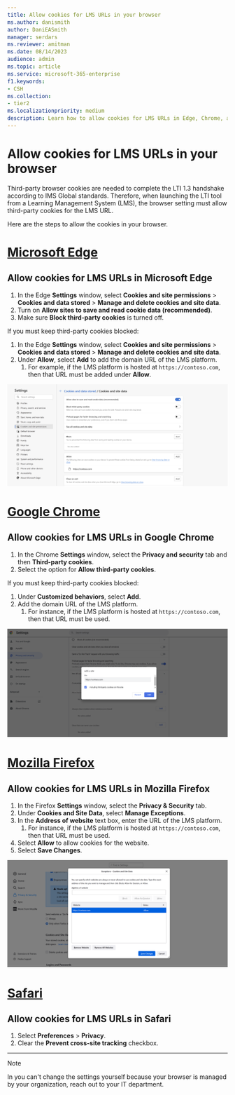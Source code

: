 ```yaml
---
title: Allow cookies for LMS URLs in your browser
ms.author: danismith
author: DaniEASmith
manager: serdars
ms.reviewer: amitman 
ms.date: 08/14/2023
audience: admin
ms.topic: article
ms.service: microsoft-365-enterprise
f1.keywords:
- CSH
ms.collection: 
- tier2
ms.localizationpriority: medium
description: Learn how to allow cookies for LMS URLs in Edge, Chrome, and Firefox, and Safari browsers.
---
```


# Allow cookies for LMS URLs in your browser

Third-party browser cookies are needed to complete the LTI 1.3 handshake according to IMS Global standards. Therefore, when launching the LTI tool from a Learning Management System (LMS), the browser setting must allow third-party cookies for the LMS URL.

Here are the steps to allow the cookies in your browser.

# [Microsoft Edge](#tab/edge)

## Allow cookies for LMS URLs in Microsoft Edge

1. In the Edge **Settings** window, select **Cookies and site permissions** > **Cookies and data stored** > **Manage and delete cookies and site data**.
1. Turn on **Allow sites to save and read cookie data (recommended)**.
1. Make sure **Block third-party cookies** is turned off.

If you must keep third-party cookies blocked:

1. In the Edge **Settings** window, select **Cookies and site permissions** > **Cookies and data stored** > **Manage and delete cookies and site data**.
1. Under **Allow**, select **Add** to add the domain URL of the LMS platform.
   1. For example, if the LMS platform is hosted at `https://contoso.com`, then that URL must be added under **Allow**.

![Screenshot of Microsoft Edge cookie settings page](media/edge-cookies.png)

# [Google Chrome](#tab/chrome)

## Allow cookies for LMS URLs in Google Chrome

1. In the Chrome **Settings** window, select the **Privacy and security** tab and then **Third-party cookies**.
1. Select the option for **Allow third-party cookies**.

If you must keep third-party cookies blocked:

1. Under **Customized behaviors**, select **Add**.
1. Add the domain URL of the LMS platform.
   1. For instance, if the LMS platform is hosted at `https://contoso.com`, then that URL must be used.

![Screenshot of Google Chrome cookie settings page](media/chrome-cookies.png)

# [Mozilla Firefox](#tab/firefox)

## Allow cookies for LMS URLs in Mozilla Firefox

1. In the Firefox **Settings** window, select the **Privacy & Security** tab.
1. Under **Cookies and Site Data**, select **Manage Exceptions**.
1. In the **Address of website** text box, enter the URL of the LMS platform.
   1. For instance, if the LMS platform is hosted at `https://contoso.com`, then that URL must be used.
1. Select **Allow** to allow cookies for the website.
1. Select **Save Changes**.

![Screenshot of Mozilla Firefox cookie settings page](media/firefox-cookies.png)

# [Safari](#tab/safari)

## Allow cookies for LMS URLs in Safari

1. Select **Preferences** > **Privacy**.
1. Clear the **Prevent cross-site tracking** checkbox.

---

> [!NOTE]
> In you can't change the settings yourself because your browser is managed by your organization, reach out to your IT department.
